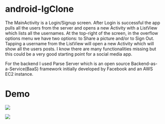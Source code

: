 # android-IgClone
The MainActivity is a Login/Signup screen. After Login is successful the app pulls all the users from the server and opens a new Activity with a ListView which lists all the 
usernames. At the top-right of the screen, in the overflow options menu we have two options: to Share a picture and/or to Sign Out. Tapping a username from the ListView will open a new Activity which will show all the users posts. I know there are many functionalities missing but this could be a very good starting point for a social media app.  
  
For the backend I used Parse Server which is an open source Backend-as-a-Service(BaaS) framework initially developed by Facebook and an AWS EC2 instance. 

# Demo  
![](https://i.imgur.com/KyWYsH0.gif)  
  
![](https://i.imgur.com/V1s4jXX.gif)
